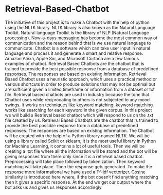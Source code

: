 # Retrieval-Based-Chatbot
The initiative of this project is to make a Chatbot with the help of python using the NLTK library. NLTK library is also known as the Natural Language Toolkit. Natural language Toolkit is the library of NLP (Natural Language processing).
Now-a-days messaging has become the most common way of communication and the reason behind that is we use natural language to communicate. Chatbot is a software which can take user input in natural language and process it and generate a smart and relative response. Amazon Alexa, Apple Siri, and Microsoft Cortana are a few famous examples of chatbot.
Retrieval Based Chatbots are the chatbot that is trained to provide the best possible response from a database of predefined responses. The responses are based on existing information.
Retrieval Based Chatbot uses a heuristic approach, which uses a practical method or various shortcuts in order to produce solutions that may not be optimal but are sufficient given a limited timeframe or information from a dataset or txt file. Retrieval based chatbots are used in industry because the tone that Chatbot uses while reciprocating to others is not subjected to any mood swings.
It works on techniques like keyword matching, keyword matching works like searching for each keyword in the given corpus.
In this project we will build a Retrieval based chatbot which will respond to us on the .txt file created by us. Retrieval Based Chatbots are the chatbot that is trained to provide the best possible response from a database of predefined responses. The responses are based on existing information.
The Chatbot will be created with the help of a Python library named NLTK.
We will be using a library called Scikit or sklearn, it is the most useful library in Python for Machine Learning, it contains a lot of useful tools. Then we will be creating a .txt file where all the information will be stored and the bot will be giving responses from there only since it is a retrieval based chatbot. Preprocessing will take place followed by tokenization. Then keyword matching will take place. Then the response gets generated. To make the response more informational we have used a Tf-idf vectorizer. Cosine similarity is introduced here where, if the bot doesn’t find anything matching then it gives a specific response. At the end we get our output where the bot asks us and gives us responses accordingly.
